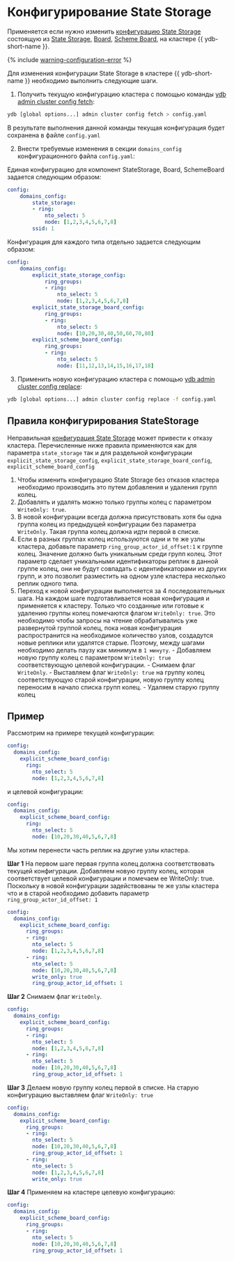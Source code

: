 # Конфигурирование State Storage

Применяется если нужно изменить [конфигурацию State Storage](../../../reference/configuration/domains_config.md) состоящую из [State Storage](../../../concepts/glossary.md#state-storage), [Board](../../../concepts/glossary.md#board), [Scheme Board](../../../concepts/glossary.md#scheme-board), на кластере {{ ydb-short-name }}.

{% include [warning-configuration-error](../configuration-v1/_includes/warning-configuration-error.md) %}

Для изменения конфигурации State Storage в кластере {{ ydb-short-name }} необходимо выполнить следующие шаги.

1. Получить текущую конфигурацию кластера с помощью команды [ydb admin cluster config fetch](../../../reference/ydb-cli/commands/configuration/cluster/fetch.md):

  ```bash
  ydb [global options...] admin cluster config fetch > config.yaml
  ```

  В результате выполнения данной команды текущая конфигурация будет сохранена в файле `config.yaml`

2. Внести требуемые изменения в секции `domains_config` конфигурационного файла `config.yaml`:

  Единая конфигурацию для компонент StateStorage, Board, SchemeBoard задается следующим образом:

  ```yaml
  config:
      domains_config:
          state_storage:
          - ring:
              nto_select: 5
              node: [1,2,3,4,5,6,7,8]
          ssid: 1
  ```

  Конфигурация для каждого типа отдельно задается следующим образом:

  ```yaml
  config:
      domains_config:
          explicit_state_storage_config:
              ring_groups:
              - ring:
                  nto_select: 5
                  node: [1,2,3,4,5,6,7,8]
          explicit_state_storage_board_config:
              ring_groups:
              - ring:
                  nto_select: 5
                  node: [10,20,30,40,50,60,70,80]
          explicit_scheme_board_config:
              ring_groups:
              - ring:
                  nto_select: 5
                  node: [11,12,13,14,15,16,17,18]
  ```

3. Применить новую конфигурацию кластера с помощью [ydb admin cluster config replace](../../../reference/ydb-cli/commands/configuration/cluster/replace.md):

  ```bash
  ydb [global options...] admin cluster config replace -f config.yaml
  ```

## Правила конфигурирования StateStorage

  Неправильная [конфигурация State Storage](../../../reference/configuration/domains_config.md) может привести к отказу кластера.
  Перечисленные ниже правила применяются как для параметра `state_storage` так и для раздельной конфигурации `explicit_state_storage_config`, `explicit_state_storage_board_config`, `explicit_scheme_board_config`

  1. Чтобы изменить конфигурацию State Storage без отказов кластера необходимо производить это путем добавления и удаления групп колец.
  1. Добавлять и удалять можно только группы колец с параметром `WriteOnly: true`.
  1. В новой конфигурации всегда должна присутствовать хотя бы одна группа колец из предыдущей конфигурации без параметра `WriteOnly`. Такая группа колец должна идти первой в списке.
  1. Если в разных группах колец используются одни и те же узлы кластера, добавьте параметр `ring_group_actor_id_offset:1` к группе колец. Значение должно быть уникальным среди групп колец. Этот параметр сделает уникальными идентификаторы реплик в данной группе колец, они не будут совпадать с идентификаторами из других групп, и это позволит разместить на одном узле кластера несколько реплик одного типа.
  1. Переход к новой конфигурации выполняется за 4 последовательных шага. На каждом шаге подготавливается новая конфигурация и применяется к кластеру. Только что созданные или готовые к удалению группы колец помечаются флагом `WriteOnly: true`. Это необходимо чтобы запросы на чтение обрабатывались уже развернутой группой колец, пока новая конфигурация распространится на необходимое количество узлов, создадутся новые реплики или удалятся старые. Поэтому, между шагами необходимо делать паузу как минимум в `1 минуту`.
    - Добавляем новую группу колец с параметром `WriteOnly: true` соответствующую целевой конфигурации.
    - Снимаем флаг `WriteOnly`.
    - Выставляем флаг `WriteOnly: true` на группу колец соответствующую старой конфигурации, новую группу колец переносим в начало списка групп колец.
    - Удаляем старую группу колец

## Пример

  Рассмотрим на примере текущей конфигурации:

  ```yaml
  config:
    domains_config:
      explicit_scheme_board_config:
        ring:
          nto_select: 5
          node: [1,2,3,4,5,6,7,8]
  ```

  и целевой конфигурации:

  ```yaml
  config:
    domains_config:
      explicit_scheme_board_config:
        ring:
          nto_select: 5
          node: [10,20,30,40,5,6,7,8]
  ```

  Мы хотим перенести часть реплик на другие узлы кластера.

**Шаг 1**
На первом шаге первая группа колец должна соответствовать текущей конфигурации. Добавляем новую группу колец, которая соответствует целевой конфигурации и помечаем ее WriteOnly: true. Поскольку в новой конфигурации задействованы те же узлы кластера что и в старой необходимо добавить параметр `ring_group_actor_id_offset: 1`

```yaml
config:
  domains_config:
    explicit_scheme_board_config:
      ring_groups:
      - ring:
        nto_select: 5
        node: [1,2,3,4,5,6,7,8]
      - ring:
        nto_select: 5
        node: [10,20,30,40,5,6,7,8]
        write_only: true
        ring_group_actor_id_offset: 1
```

**Шаг 2**
Снимаем флаг `WriteOnly`.

```yaml
config:
  domains_config:
    explicit_scheme_board_config:
      ring_groups:
      - ring:
        nto_select: 5
        node: [1,2,3,4,5,6,7,8]
      - ring:
        nto_select: 5
        node: [10,20,30,40,5,6,7,8]
        ring_group_actor_id_offset: 1
```

**Шаг 3**
Делаем новую группу колец первой в списке. На старую конфигурацию выставляем флаг `WriteOnly: true`

```yaml
config:
  domains_config:
    explicit_scheme_board_config:
      ring_groups:
      - ring:
        nto_select: 5
        node: [10,20,30,40,5,6,7,8]
        ring_group_actor_id_offset: 1
      - ring:
        nto_select: 5
        node: [1,2,3,4,5,6,7,8]
        write_only: true
```

**Шаг 4**
Применяем на кластере целевую конфигурацию:

```yaml
config:
  domains_config:
    explicit_scheme_board_config:
      ring_groups:
      - ring:
        nto_select: 5
        node: [10,20,30,40,5,6,7,8]
        ring_group_actor_id_offset: 1
```
